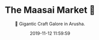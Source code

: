 ---
layout: destination
category: daytrip
permalink: /:categories/:title/
date: 2019-11-12 11:59:59 
title: The Maasai Market 🤑 
subtitle:  🎨 Gigantic Craft Galore in Arusha.
sys:
  icon: 🎨 🤑 🖌️
  circuit: Arusha
  review: "👍 Best Place to find tourist stuffs  "
  price: 25
  best_time: 👍🏻 all year round
  accommodation:
    five_star: "N/A"
    mid_star: "N/A" 
    camp: "N/A"
  image:
    alt: The Maasai Market 🎨
    url: "./img/uploads/crafts-at-maasai-market-kibokoland-adventures.jpg"

image_corousel:
  - image: "./img/uploads/maasai-market-kibokoland-adventures.jpg"
  - image: "./img/uploads/women-in-maasai-market-kibokoland-adventure.jpg"
  - image: "./img/uploads/arusha-touris-attractions-maasai-market-kibokoland.jpg"
  - image: "./img/uploads/crafts-at-maasai-market-kibokoland-adventures.jpg"

overview:


  intro:
    - paragraph: "The Market is a safe place to wander. There are many, many vendors. The bead work items' Maasai specialty', are quite worthwhile to check out. There is an extensive range of crafts goods to review."

    - paragraph: "The place is active and full of gift shops that sell cultural objects such as crafts, cultural clothes (fabrics) from different cultures, carvings, beads and paintings."

  tour_details:
    when: Sunday to Saturday 8 am to 6 pm in the evening.
    duration: 2-3 Hours
    language: "English"
    price_includes: includes guided visit and transport.
    transport: Mini Van.


  setting:
    activities: " 🚶🏽‍♂️walking around with guide,  🛒shopping, 🤳 lots of selfies"
    hashtags: >
      "Beautiful bead work #️⃣  lots of wood carvings and paintings cultural #️⃣  clothes (fabrics) from different cultures #️⃣  Gift Shops"

  included:
    - item: Private transport


  excluded:
    - item: Personal items.



  remarks:
    - note: This tour involves some walking so wear comfortable shoes.
    - note: This is not a wheelchair accessible tour.


experience:
  what_to_see:
    - paragraph: "<b>Fabrics</b> the fabrics are well colorfully painted, drawn wild African creatures mostly found in most safari prolific national parks. The place is in deed a gigantic craft galore in Arusha, a cultural blend of different Tanzanian societies with their diversities intact."

    - paragraph: "<b>Cultural sandals</b>These are leathered type of simple sandals supplied with beads decorated around them. Designed & crafted by the maasai to cruise miles of land with cattles to feed  and protect from wild animals. When you try them on, they always tend to grant you an appeal of their own; That of a maasai warrior."


    - paragraph: "<b>Bead Works</b> These are  creative works done by most women in Maasai market... yes! you heard it right, Tanzania women are taking the initiatives to exploit the same opportunities men do . You will see their handiwork in sandals, handbags, maasai fabrics, necklaces, earrings, bracelets, cups, and photo frames"


    - paragraph: "<b>Coconut wood carvings</b> Passionately having coconut shells that are well scrubbed and cut to be designed into different shapes like earrings and necklaces."

    - paragraph: "<b>Batik wall hangings</b> These are made of fabrics dyed in different colors to giving the artistic feel that draws attention to its colorfulness."


    - paragraph: <b>Kikois</b> Small-size rectangular wrap-type of clothing that women dress in. Kikoi (or Kikoy) comes from the Swahili word for ‘wrap’ or ‘something to wrap around you’. Used as a "sarong", skirt, baby sling, scarf, shawl, head wrap, dress, and so much more. It’s a useful item that once you own you’ll wonder how you ever lived without.

expect:
  video: 
    url: <iframe width="560" height="315" src="https://www.youtube.com/embed/Hh28cMMFbR8" frameborder="0" allow="accelerometer; autoplay; encrypted-media; gyroscope; picture-in-picture" allowfullscreen></iframe>

itinerary:
  - paragraph: "We will pick you up at your hotel and drive to the clock tower, a famous monument of the city, then from there we will head south. The Maasai Market is just two minutes drive away"

  - paragraph: "Once you get there you will be greeted with a welcoming sight of colorful crafts just there for you to shop and own. Its like shopping for quality industrial made crafts, only that these are hand-made."

  - paragraph: "Now that the van is full of shopped items, we will  safely drive you back to your hotel, and let you spend time with your newly shopped possessions"

remarks:
  - paragraph: This tour can be incorporated in other packages too, please create your bucket list and send it to us to we can create you a quote!



---